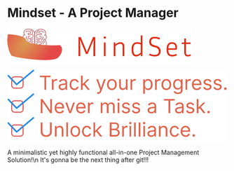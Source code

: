 # Mindset - A Project Manager
![alt text](https://github.com/bruhly-bot/mindset/blob/main/media/logo.png)

![alt text](https://github.com/bruhly-bot/mindset/blob/main/media/hero_stat.png)

A minimalistic yet highly functional all-in-one Project Management Solution!\n
It's gonna be the next thing after git!!!
